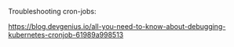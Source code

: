 
Troubleshooting cron-jobs:

https://blog.devgenius.io/all-you-need-to-know-about-debugging-kubernetes-cronjob-61989a998513
